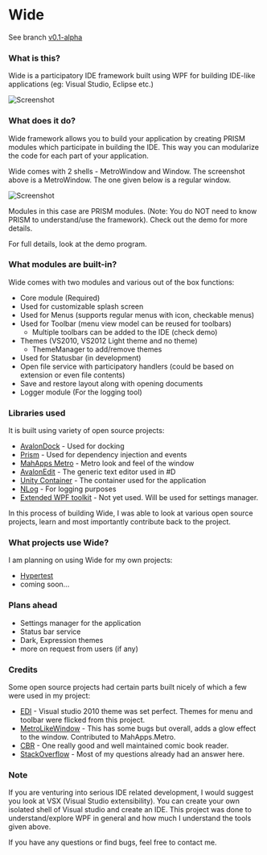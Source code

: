 # Wide 
See branch [v0.1-alpha](https://github.com/chandramouleswaran/Wide/tree/v0.1-alpha)

### What is this?

Wide is a participatory IDE framework built using WPF for building IDE-like applications (eg: Visual Studio, Eclipse etc.) 

![Screenshot](https://raw.github.com/wiki/chandramouleswaran/Wide/Wide.png)

### What does it do?

Wide framework allows you to build your application by creating PRISM modules which participate in building the IDE. This way you can modularize the code for each part of your application.

Wide comes with 2 shells - MetroWindow and Window. The screenshot above is a MetroWindow. The one given below is a regular window.

![Screenshot](https://raw.github.com/wiki/chandramouleswaran/Wide/Wide-old.png)

Modules in this case are PRISM modules. (Note: You do NOT need to know PRISM to understand/use the framework). Check out the demo for more details.

For full details, look at the demo program.

### What modules are built-in?

Wide comes with two modules and various out of the box functions:

* Core module (Required)
 * Used for customizable splash screen
 * Used for Menus (supports regular menus with icon, checkable menus)
 * Used for Toolbar (menu view model can be reused for toolbars)
     * Multiple toolbars can be added to the IDE (check demo)
 * Themes (VS2010, VS2012 Light theme and no theme)
     * ThemeManager to add/remove themes
 * Used for Statusbar (in development)
 * Open file service with participatory handlers (could be based on extension or even file contents)
 * Save and restore layout along with opening documents
* Logger module (For the logging tool)


### Libraries used
It is built using variety of open source projects:

* [AvalonDock](http://avalondock.codeplex.com) - Used for docking
* [Prism](http://compositewpf.codeplex.com/) - Used for dependency injection and events
* [MahApps Metro](https://github.com/MahApps/MahApps.Metro) - Metro look and feel of the window
* [AvalonEdit](https://github.com/icsharpcode/SharpDevelop/wiki/AvalonEdit) - The generic text editor used in #D
* [Unity Container](http://msdn.microsoft.com/en-us/library/ff660899\(v=pandp.20\).aspx) - The container used for the application
* [NLog](http://nlog-project.org/) - For logging purposes
* [Extended WPF toolkit](http://wpftoolkit.codeplex.com/) - Not yet used. Will be used for settings manager.

In this process of building Wide, I was able to look at various open source projects, learn and most importantly contribute back to the project.


### What projects use Wide?

I am planning on using Wide for my own projects:

* [Hypertest](https://github.com/chandramouleswaran/Hypertest)
* coming soon...

### Plans ahead
* Settings manager for the application
* Status bar service
* Dark, Expression themes
* more on request from users (if any)

### Credits
Some open source projects had certain parts built nicely of which a few were used in my project:

* [EDI](http://edi.codeplex.com/) - Visual studio 2010 theme was set perfect. Themes for menu and toolbar were flicked from this project.
* [MetroLikeWindow](https://github.com/Grabacr07/MetroLikeWindow) - This has some bugs but overall, adds a glow effect to the window. Contributed to MahApps.Metro.
* [CBR](http://wfpbookreader.codeplex.com/) - One really good and well maintained comic book reader.
* [StackOverflow](http://www.stackoverflow.com) - Most of my questions already had an answer here.

### Note
If you are venturing into serious IDE related development, I would suggest you look at VSX (Visual Studio extensibility). You can create your own isolated shell of Visual studio and create an IDE. This project was done to understand/explore WPF in general and how much I understand the tools given above.

If you have any questions or find bugs, feel free to contact me.
